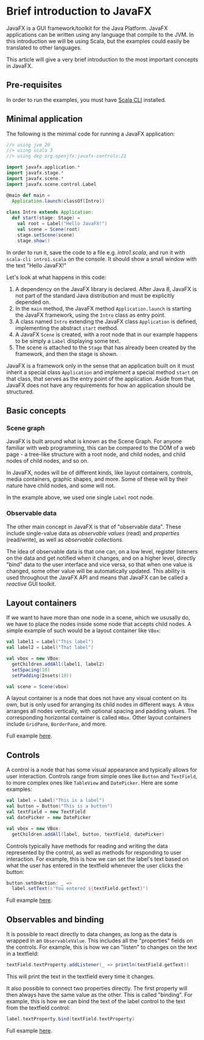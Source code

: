 # Brief introduction to JavaFX

JavaFX is a GUI framework/toolkit for the Java Platform. JavaFX applications can be written using any language that compile to the JVM. In this introduction we will be using Scala, but the examples could easily be translated to other languages.

This article will give a very brief introduction to the most important concepts in JavaFX.

## Pre-requisites

In order to run the examples, you must have [Scala CLI](https://scala-cli.virtuslab.org/) installed.

## Minimal application

The following is the minimal code for running a JavaFX application:

```scala
//> using jvm 20
//> using scala 3
//> using dep org.openjfx:javafx-controls:21

import javafx.application.*
import javafx.stage.*
import javafx.scene.*
import javafx.scene.control.Label

@main def main =
  Application.launch(classOf[Intro])
  
class Intro extends Application:
  def start(stage: Stage) =
    val root = Label("Hello JavaFX!")
    val scene = Scene(root)
    stage.setScene(scene)
    stage.show()
```

In order to run it, save the code to a file e.g. *intro1.scala*, and run it with `scala-cli intro1.scala` on the console. It should show a small window with the text "Hello JavaFX!"

Let's look at what happens in this code:

1. A dependency on the JavaFX library is declared. After Java 8, JavaFX is not part of the standard Java distribution and must be explicitly depended on.
2. In the `main` method, the JavaFX method `Application.launch` is starting the JavaFX framework, using the `Intro` class as entry point.
3. A class named `Intro` extending the JavaFX class `Application` is defined, implementing the abstract `start` method.
4. A JavaFX `Scene` is created, with a root node that in our example happens to be simply a `Label` displaying some text.
5. The scene is attached to the `Stage` that has already been created by the framework, and then the stage is shown.

JavaFX is a framework only in the sense that an application built on it must inherit a special class `Application` and implement a special method `start` on that class, that serves as the entry point of the application. Aside from that, JavaFX does not have any requirements for how an application should be structured.

## Basic concepts

### Scene graph

JavaFX is built around what is known as the Scene Graph. For anyone familiar with web programming, this can be compared to the DOM of a web page - a tree-like structure with a root node, and child nodes, and child nodes of child nodes, and so on.

In JavaFX, nodes will be of different kinds, like layout containers, controls, media containers, graphic shapes, and more. Some of these will by their nature have child nodes, and some will not.

In the example above, we used one single `Label` root node.

### Observable data

The other main concept in JavaFX is that of "observable data". These include single-value data as *observable values* (read) and *properties* (read/write), as well as *observable collections*. 

The idea of observable data is that one can, on a low level, register listeners on the data and get notified when it changes, and on a higher level, directly "bind" data to the user interface and vice versa, so that when one value is changed, some other value will be automatically updated. This ability is used throughout the JavaFX API and means that JavaFX can be called a *reactive* GUI toolkit.

## Layout containers

If we want to have more than one node in a scene, which we ususally do, we have to place the nodes inside some node that accepts child nodes. A simple example of such would be a layout container like `VBox`:

```scala
val label1 = Label("This label")
val label2 = Label("That label")

val vbox = new VBox:
  getChildren.addAll(label1, label2)
  setSpacing(10)
  setPadding(Insets(10))

val scene = Scene(vbox)
```

A layout container is a node that does not have any visual content on its own, but is only used for arranging its child nodes in different ways. A `VBox` arranges all nodes vertically, with optional spacing and padding values. The corresponding horizontal container is called `HBox`. Other layout containers include `GridPane`, `BorderPane`, and more.

Full example [here](intro2.scala).

## Controls

A control is a node that has some visual appearance and typically allows for user interaction. Controls range from simple ones like `Button` and `TextField`, to more complex ones like `TableView` and `DatePicker`. Here are some examples:

```scala
val label = Label("This is a label")
val button = Button("This is a button")
val textField = new TextField
val datePicker = new DatePicker

val vbox = new VBox:
  getChildren.addAll(label, button, textField, datePicker)
```

Controls typically have methods for reading and writing the data represented by the control, as well as methods for responding to user interaction. For example, this is how we can set the label's text based on what the user has entered in the textfield whenever the user clicks the button:

```scala
button.setOnAction: _ =>
  label.setText(s"You entered ${textField.getText}")    
```

Full example [here](intro3.scala).

## Observables and binding

It is possible to react directly to data changes, as long as the data is wrapped in an `ObservableValue`. This includes all the "properties" fields on the controls. For example, this is how we can "listen" to changes on the text in a textfield:

```scala
textField.textProperty.addListener(_ => println(textField.getText))
```

This will print the text in the textfield every time it changes.

It also possible to connect two properties directly. The first property will then always have the same value as the other. This is called "binding". For example, this is how we can bind the text of the label control to the text from the textfield control:

```scala
label.textProperty.bind(textField.textProperty)
```

Full example [here](intro4.scala).


